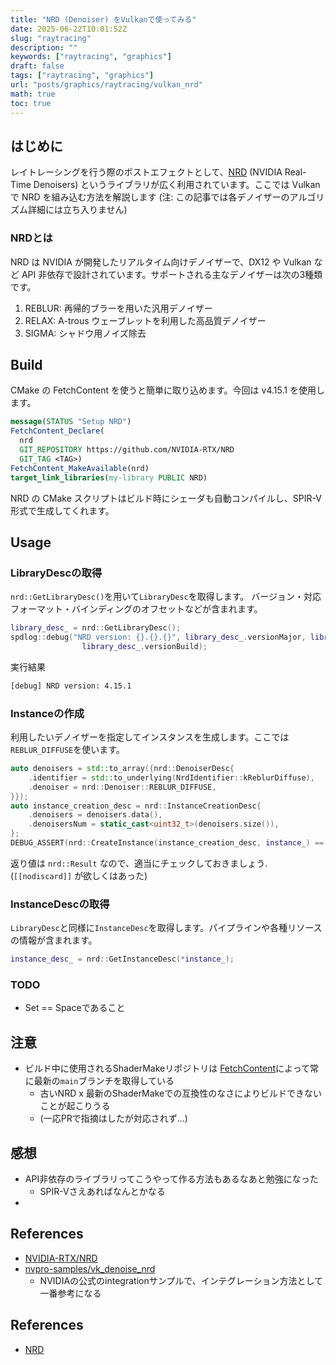 ```yaml
---
title: "NRD (Denoiser) をVulkanで使ってみる"
date: 2025-06-22T10:01:52Z
slug: "raytracing"
description: ""
keywords: ["raytracing", "graphics"]
draft: false
tags: ["raytracing", "graphics"]
url: "posts/graphics/raytracing/vulkan_nrd"
math: true
toc: true
---
```


## はじめに
レイトレーシングを行う際のポストエフェクトとして、[NRD](https://github.com/NVIDIA-RTX/NRD) (NVIDIA Real-Time Denoisers) というライブラリが広く利用されています。ここでは Vulkan で NRD を組み込む方法を解説します (注: この記事では各デノイザーのアルゴリズム詳細には立ち入りません) 

### NRDとは
NRD は NVIDIA が開発したリアルタイム向けデノイザーで、DX12 や Vulkan など API 非依存で設計されています。サポートされる主なデノイザーは次の3種類です。
1. REBLUR: 再帰的ブラーを用いた汎用デノイザー
2. RELAX: A-trous ウェーブレットを利用した高品質デノイザー
3. SIGMA: シャドウ用ノイズ除去

## Build
CMake の FetchContent を使うと簡単に取り込めます。今回は v4.15.1 を使用します。
```cmake
message(STATUS "Setup NRD")
FetchContent_Declare(
  nrd
  GIT_REPOSITORY https://github.com/NVIDIA-RTX/NRD
  GIT_TAG <TAG>)
FetchContent_MakeAvailable(nrd)
target_link_libraries(my-library PUBLIC NRD)
```
NRD の CMake スクリプトはビルド時にシェーダも自動コンパイルし、SPIR-V 形式で生成してくれます。

## Usage
### LibraryDescの取得
`nrd::GetLibraryDesc()`を用いて`LibraryDesc`を取得します。 バージョン・対応フォーマット・バインディングのオフセットなどが含まれます。

```cpp
library_desc_ = nrd::GetLibraryDesc();
spdlog::debug("NRD version: {}.{}.{}", library_desc_.versionMajor, library_desc_.versionMinor,
                library_desc_.versionBuild);
```
実行結果
```bash
[debug] NRD version: 4.15.1
```

### Instanceの作成
利用したいデノイザーを指定してインスタンスを生成します。ここでは`REBLUR_DIFFUSE`を使います。
```cpp
auto denoisers = std::to_array({nrd::DenoiserDesc{
    .identifier = std::to_underlying(NrdIdentifier::kReblurDiffuse),
    .denoiser = nrd::Denoiser::REBLUR_DIFFUSE,
}});
auto instance_creation_desc = nrd::InstanceCreationDesc{
    .denoisers = denoisers.data(),
    .denoisersNum = static_cast<uint32_t>(denoisers.size()),
};
DEBUG_ASSERT(nrd::CreateInstance(instance_creation_desc, instance_) ==  nrd::Result::SUCCESS);
```
返り値は `nrd::Result` なので、適当にチェックしておきましょう. (`[[nodiscard]]` が欲しくはあった)

### InstanceDescの取得
`LibraryDesc`と同様に`InstanceDesc`を取得します。パイプラインや各種リソースの情報が含まれます。

```cpp
instance_desc_ = nrd::GetInstanceDesc(*instance_);
```


### TODO
- Set == Spaceであること

## 注意
- ビルド中に使用されるShaderMakeリポジトリは [FetchContent](https://github.com/NVIDIA-RTX/NRD/blob/b50c3cb575e3dfcc9bfe9933f511da1bf70a4f96/CMakeLists.txt#L126)によって常に最新の`main`ブランチを取得している
  - 古いNRD x 最新のShaderMakeでの互換性のなさによりビルドできないことが起こりうる
  - (一応PRで指摘はしたが対応されず...)

## 感想
- API非依存のライブラリってこうやって作る方法もあるなあと勉強になった
  - SPIR-Vさえあればなんとかなる
- 

## References
- [NVIDIA-RTX/NRD](https://github.com/NVIDIA-RTX/NRD) 
- [nvpro-samples/vk_denoise_nrd](https://github.com/nvpro-samples/vk_denoise_nrd)
  - NVIDIAの公式のintegrationサンプルで、インテグレーション方法として一番参考になる

## References
- [NRD](https://github.com/NVIDIA-RTX/NRD)
